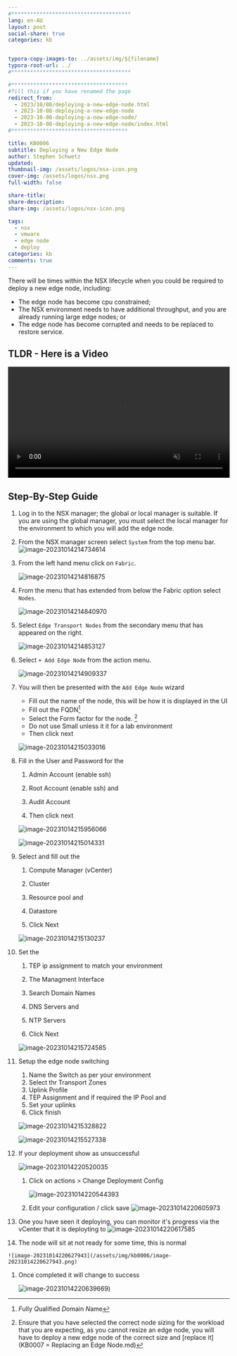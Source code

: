 ```yaml
---
#**************************************
lang: en-AU
layout: post
social-share: true
categories: kb


typora-copy-images-to: ../assets/img/${filename}
typora-root-url: ../
#**************************************

#*************************************
#fill this if you have renamed the page
redirect_from:
  - 2023/10/08/deploying-a-new-edge-node.html
  - 2023-10-08-deploying-a-new-edge-node
  - 2023-10-08-deploying-a-new-edge-node/
  - 2023-10-08-deploying-a-new-edge-node/index.html
#*************************************

title: KB0006
subtitle: Deploying a New Edge Node
author: Stephen Schwetz
updated:
thumbnail-img: /assets/logos/nsx-icon.png
cover-img: /assets/logos/nsx.png
full-width: false

share-title:
share-description: 
share-img: /assets/logos/nsx-icon.png

tags:
  - nsx
  - vmware
  - edge node
  - deploy
categories: kb
comments: true
---
```


There will be times within the NSX lifecycle when you could be required to deploy a new edge node, including:

* The edge node has become cpu constrained;
* The NSX environment needs to have additional throughput, and you are already running large edge nodes; or
* The edge node has become corrupted and needs to be replaced to restore service.

## TLDR - Here is a Video

<div class="container">
  <div class="video">
    <video controls width=100% preload="auto" muted loop>
      <source src="/assets/vid/kb0006.webm" type="video/webm">
      Your browser does not support the video tag.
    </video>
  </div>
</div>




## Step-By-Step Guide

1. Log in to the NSX manager; the global or local manager is suitable. If you are using the global manager, you must select the local manager for the environment to which you will add the edge node.
1. From the NSX manager screen select `System` from the top menu bar.
   ![image-20231014214734614](/assets/img/kb0006/image-20231014214734614.png)
   
1. From the left hand menu click on `Fabric`.

   ![image-20231014214816875](/assets/img/kb0006/image-20231014214816875.png)

1. From the menu that has extended from below the Fabric option select `Nodes`.

   ![image-20231014214840970](/assets/img/kb0006/image-20231014214840970.png)

1. Select `Edge Transport Nodes` from the secondary menu that has appeared on the right.

   ![image-20231014214853127](/assets/img/kb0006/image-20231014214853127.png)

1. Select `+ Add Edge Node` from the action menu.

   ![image-20231014214909337](/assets/img/kb0006/image-20231014214909337.png)

1. You will then be presented with the `Add Edge Node` wizard

   * Fill out the name of the node, this will be how it is displayed in the UI
   * Fill out the FQDN[^fn1]
   * Select the Form factor for the node. [^fn2]
   * Do not use Small unless it it for a lab environment
   * Then click next

   ![image-20231014215033016](/assets/img/kb0006/image-20231014215033016.png)

1. Fill in the User and Password for the

   1. Admin Account (enable ssh)

   1. Root Account (enable ssh) and

   1. Audit Account

   1. Then click next

   ![image-20231014215956066](/assets/img/kb0006/image-20231014215956066.png)

   ![image-20231014215014331](/assets/img/kb0006/image-20231014215014331.png)

1. Select and fill out the

   1. Compute Manager (vCenter)

   1. Cluster

   1. Resource pool and

   1. Datastore

   1. Click Next

   ![image-20231014215130237](/assets/img/kb0006/image-20231014215130237.png)

1.  Set the 

    1. TEP ip assignment to match your environment

    1. The Managment Interface

    1. Search Domain Names

    1. DNS Servers and

    1. NTP Servers

    1. Click Next

    ![image-20231014215724585](/assets/img/kb0006/image-20231014215724585.png)

1.   Setup the edge node switching

     1. Name the Switch as per your environment
     1. Select thr Transport Zones
     1. Uplink Profile
     1. TEP Assignment and if required the IP Pool and
     1. Set your uplinks
     1. Click finish

     ![image-20231014215328822](/assets/img/kb0006/image-20231014215328822.png)

     ![image-20231014215527338](/assets/img/kb0006/image-20231014215527338.png)

1.   If your deployment show as unsuccessful

     ![image-20231014220520035](/assets/img/kb0006/image-20231014220520035.png)

     1. Click on actions > Change Deployment Config

        ![image-20231014220544393](/assets/img/kb0006/image-20231014220544393.png)

     1. Edit your configuration / click save
        ![image-20231014220605973](/assets/img/kb0006/image-20231014220605973.png)

1.   One you have seen it deploying, you can monitor it's progress via the vCenter that it is deployting to
   ![image-20231014220617585](/assets/img/kb0006/image-20231014220617585.png)

1.   The node will sit at not ready for some time, this is normal

    ![image-20231014220627943](/assets/img/kb0006/image-20231014220627943.png)

1.  Once completed it will change to success

    ![image-20231014220639669](/assets/img/kb0006/image-20231014220639669.png))


[^fn1]: *F*ully *Q*ualified *D*omain *N*ame
[^fn2]: Ensure that you have selected the correct node sizing for the workload that you are expecting, as you cannot resize an edge node, you will have to deploy a new edge node of the correct size and  [replace it](KB0007 = Replacing an Edge Node.md) 
